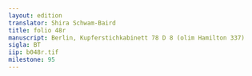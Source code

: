 ```yaml
---
layout: edition
translator: Shira Schwam-Baird
title: folio 48r
manuscript: Berlin, Kupferstichkabinett 78 D 8 (olim Hamilton 337)
sigla: BT
iip: b048r.tif
milestone: 95
---
```

